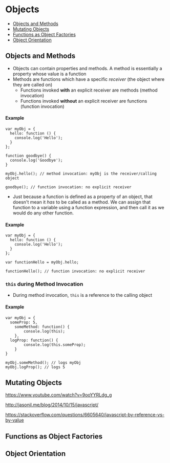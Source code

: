# Objects

  * [Objects and Methods](#objects-methods)
  * [Mutating Objects](#mutating-objects)
  * [Functions as Object Factories](#functions-object-factories)
  * [Object Orientation](#object-orientation)

<a name="objects-methods"></a>
## Objects and Methods

  * Objects can contain properties and methods. A method is essentially a property whose value is a function
  * Methods are functions which have a specific *receiver* (the object where they are called on)
    * Functions invoked **with** an explicit receiver are methods (method invocation)
    * Functions invoked **without** an explicit receiver are functions (function invocation)

#### Example

```
var myObj = {
  hello: function () {
    console.log('Hello');
  }
};

function goodbye() {
  console.log('Goodbye');
}

myObj.hello(); // method invocation: myObj is the receiver/calling object

goodbye(); // function invocation: no explicit receiver
```

  * Just because a function is defined as a property of an object, that doesn't mean it *has* to be called as a method. We can assign that function to a variable using a function expression, and then call it as we would do any other function.

#### Example

```
var myObj = {
  hello: function () {
    console.log('Hello');
  }
};

var functionHello = myObj.hello;

functionHello(); // function invocation: no explicit receiver
```

### `this` during Method Invocation

  * During method invocation, `this` is a reference to the calling object

#### Example

```
var myObj = {
  someProp: 5,
	someMethod: function() {
		console.log(this);
    },
  logProp: function() {
		console.log(this.someProp);
    }
}

myObj.someMethod(); // logs myObj
myObj.logProp(); // logs 5
```

<a name="mutating-objects"></a>
## Mutating Objects

https://www.youtube.com/watch?v=9ooYYRLdg_g

http://jasonjl.me/blog/2014/10/15/javascript/

https://stackoverflow.com/questions/6605640/javascript-by-reference-vs-by-value

<a name="functions-object-factories"></a>
## Functions as Object Factories

<a name="object-orientation"></a>
## Object Orientation
